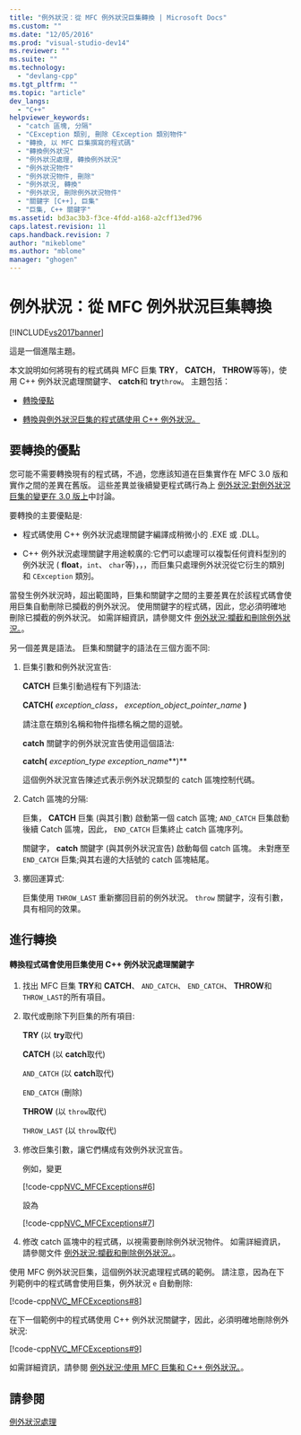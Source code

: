 ```yaml
---
title: "例外狀況：從 MFC 例外狀況巨集轉換 | Microsoft Docs"
ms.custom: ""
ms.date: "12/05/2016"
ms.prod: "visual-studio-dev14"
ms.reviewer: ""
ms.suite: ""
ms.technology: 
  - "devlang-cpp"
ms.tgt_pltfrm: ""
ms.topic: "article"
dev_langs: 
  - "C++"
helpviewer_keywords: 
  - "catch 區塊, 分隔"
  - "CException 類別, 刪除 CException 類別物件"
  - "轉換, 以 MFC 巨集撰寫的程式碼"
  - "轉換例外狀況"
  - "例外狀況處理, 轉換例外狀況"
  - "例外狀況物件"
  - "例外狀況物件, 刪除"
  - "例外狀況, 轉換"
  - "例外狀況, 刪除例外狀況物件"
  - "關鍵字 [C++], 巨集"
  - "巨集, C++ 關鍵字"
ms.assetid: bd3ac3b3-f3ce-4fdd-a168-a2cff13ed796
caps.latest.revision: 11
caps.handback.revision: 7
author: "mikeblome"
ms.author: "mblome"
manager: "ghogen"
---
```

# 例外狀況：從 MFC 例外狀況巨集轉換
[!INCLUDE[vs2017banner](../assembler/inline/includes/vs2017banner.md)]

這是一個進階主題。  
  
 本文說明如何將現有的程式碼與 MFC 巨集 **TRY**， **CATCH**， **THROW**等等\)，使用 C\+\+ 例外狀況處理關鍵字、 **catch**和 **try**`throw`。  主題包括：  
  
-   [轉換優點](#_core_advantages_of_converting)  
  
-   [轉換與例外狀況巨集的程式碼使用 C\+\+ 例外狀況。](#_core_doing_the_conversion)  
  
##  <a name="_core_advantages_of_converting"></a> 要轉換的優點  
 您可能不需要轉換現有的程式碼，不過，您應該知道在巨集實作在 MFC 3.0 版和實作之間的差異在舊版。  這些差異並後續變更程式碼行為上 [例外狀況:對例外狀況巨集的變更在 3.0 版上](../mfc/exceptions-changes-to-exception-macros-in-version-3-0.md)中討論。  
  
 要轉換的主要優點是:  
  
-   程式碼使用 C\+\+ 例外狀況處理關鍵字編譯成稍微小的 .EXE 或 .DLL。  
  
-   C\+\+ 例外狀況處理關鍵字用途較廣的:它們可以處理可以複製任何資料型別的例外狀況 \( **float**，`int`、 `char`等\)，，，而巨集只處理例外狀況從它衍生的類別和 `CException` 類別。  
  
 當發生例外狀況時，超出範圍時，巨集和關鍵字之間的主要差異在於該程式碼會使用巨集自動刪除已攔截的例外狀況。  使用關鍵字的程式碼，因此，您必須明確地刪除已攔截的例外狀況。  如需詳細資訊，請參閱文件 [例外狀況:攔截和刪除例外狀況。](../mfc/exceptions-catching-and-deleting-exceptions.md)。  
  
 另一個差異是語法。  巨集和關鍵字的語法在三個方面不同:  
  
1.  巨集引數和例外狀況宣告:  
  
     **CATCH** 巨集引動過程有下列語法:  
  
     **CATCH\(** *exception\_class*， *exception\_object\_pointer\_name* **\)**  
  
     請注意在類別名稱和物件指標名稱之間的逗號。  
  
     **catch** 關鍵字的例外狀況宣告使用這個語法:  
  
     **catch\(** *exception\_type* *exception\_name***\)**  
  
     這個例外狀況宣告陳述式表示例外狀況類型的 catch 區塊控制代碼。  
  
2.  Catch 區塊的分隔:  
  
     巨集， **CATCH** 巨集 \(與其引數\) 啟動第一個 catch 區塊; `AND_CATCH` 巨集啟動後續 Catch 區塊，因此， `END_CATCH` 巨集終止 catch 區塊序列。  
  
     關鍵字， **catch** 關鍵字 \(與其例外狀況宣告\) 啟動每個 catch 區塊。  未對應至 `END_CATCH` 巨集;與其右邊的大括號的 catch 區塊結尾。  
  
3.  擲回運算式:  
  
     巨集使用 `THROW_LAST` 重新擲回目前的例外狀況。  `throw` 關鍵字，沒有引數，具有相同的效果。  
  
##  <a name="_core_doing_the_conversion"></a> 進行轉換  
  
#### 轉換程式碼會使用巨集使用 C\+\+ 例外狀況處理關鍵字  
  
1.  找出 MFC 巨集 **TRY**和 **CATCH**、 `AND_CATCH`、 `END_CATCH`、 **THROW**和 `THROW_LAST`的所有項目。  
  
2.  取代或刪除下列巨集的所有項目:  
  
     **TRY** \(以 **try**取代\)  
  
     **CATCH** \(以 **catch**取代\)  
  
     `AND_CATCH` \(以 **catch**取代\)  
  
     `END_CATCH` \(刪除\)  
  
     **THROW** \(以 `throw`取代\)  
  
     `THROW_LAST` \(以 `throw`取代\)  
  
3.  修改巨集引數，讓它們構成有效例外狀況宣告。  
  
     例如，變更  
  
     [!code-cpp[NVC_MFCExceptions#6](../mfc/codesnippet/CPP/exceptions-converting-from-mfc-exception-macros_1.cpp)]  
  
     設為  
  
     [!code-cpp[NVC_MFCExceptions#7](../mfc/codesnippet/CPP/exceptions-converting-from-mfc-exception-macros_2.cpp)]  
  
4.  修改 catch 區塊中的程式碼，以視需要刪除例外狀況物件。  如需詳細資訊，請參閱文件 [例外狀況:攔截和刪除例外狀況。](../mfc/exceptions-catching-and-deleting-exceptions.md)。  
  
 使用 MFC 例外狀況巨集，這個例外狀況處理程式碼的範例。  請注意，因為在下列範例中的程式碼會使用巨集，例外狀況 `e` 自動刪除:  
  
 [!code-cpp[NVC_MFCExceptions#8](../mfc/codesnippet/CPP/exceptions-converting-from-mfc-exception-macros_3.cpp)]  
  
 在下一個範例中的程式碼使用 C\+\+ 例外狀況關鍵字，因此，必須明確地刪除例外狀況:  
  
 [!code-cpp[NVC_MFCExceptions#9](../mfc/codesnippet/CPP/exceptions-converting-from-mfc-exception-macros_4.cpp)]  
  
 如需詳細資訊，請參閱 [例外狀況:使用 MFC 巨集和 C\+\+ 例外狀況。](../mfc/exceptions-using-mfc-macros-and-cpp-exceptions.md)。  
  
## 請參閱  
 [例外狀況處理](../mfc/exception-handling-in-mfc.md)